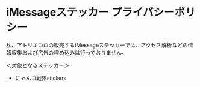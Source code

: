 # iMessageステッカー プライバシーポリシー
私、アトリエロロの販売するiMessageステッカーでは、アクセス解析などの情報収集および広告の埋め込みは行っておりません。

＜対象となるステッカー＞
- にゃんコ戦隊stickers

